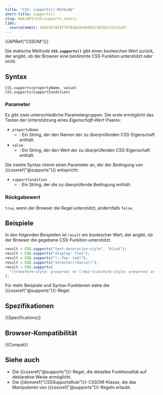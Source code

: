 ```yaml
---
title: "CSS: supports()-Methode"
short-title: supports()
slug: Web/API/CSS/supports_static
l10n:
  sourceCommit: 4ab235391977478a8a5e56405138392c531e1ad7
---
```


{{APIRef("CSSOM")}}

Die statische Methode **`CSS.supports()`** gibt einen booleschen Wert zurück, der angibt, ob der Browser eine bestimmte CSS-Funktion unterstützt oder nicht.

## Syntax

```js-nolint
CSS.supports(propertyName, value)
CSS.supports(supportCondition)
```

### Parameter

Es gibt zwei unterschiedliche Parametergruppen. Die erste ermöglicht das Testen der Unterstützung eines _Eigenschaft-Wert_-Paares:

- `propertyName`
  - : Ein String, der den Namen der zu überprüfenden CSS-Eigenschaft enthält.
- `value`
  - : Ein String, der den Wert der zu überprüfenden CSS-Eigenschaft enthält.

Die zweite Syntax nimmt einen Parameter an, der der Bedingung von {{cssxref("@supports")}} entspricht:

- `supportCondition`
  - : Ein String, der die zu überprüfende Bedingung enthält.

### Rückgabewert

`true`, wenn der Browser die Regel unterstützt, andernfalls `false`.

## Beispiele

In den folgenden Beispielen ist `result` ein boolescher Wert, der angibt, ob der Browser die gegebene CSS-Funktion unterstützt.

```js
result = CSS.supports("text-decoration-style", "blink");
result = CSS.supports("display: flex");
result = CSS.supports("(--foo: red)");
result = CSS.supports("selector(:has(a))");
result = CSS.supports(
  "(transform-style: preserve) or (-moz-transform-style: preserve) or (-webkit-transform-style: preserve)",
);
```

Für mehr Beispiele und Syntax-Funktionen siehe die {{cssxref("@supports")}}-Regel.

## Spezifikationen

{{Specifications}}

## Browser-Kompatibilität

{{Compat}}

## Siehe auch

- Die {{cssxref("@supports")}}-Regel, die dieselbe Funktionalität auf deklarative Weise ermöglicht.
- Die {{domxref("CSSSupportsRule")}}-CSSOM-Klasse, die das Manipulieren von {{cssxref("@supports")}}-Regeln erlaubt.
